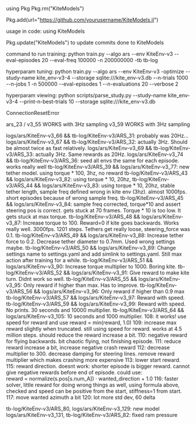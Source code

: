 using Pkg
Pkg.rm("KiteModels")

Pkg.add(url="https://github.com/yourusername/KiteModels.jl")

usage in code:
using KiteModels

Pkg.update("KiteModels") to update commits done to KiteModels


command to run training:
python train.py --algo ars --env KiteEnv-v3 --eval-episodes 20 --eval-freq 100000 -n 200000000 -tb tb-log


hyperparam tuning:
python train.py --algo ars --env KiteEnv-v3 -optimize --study-name kite_env-v3-4 --storage sqlite:///kite_env-v3.db --n-trials 1000 --n-jobs 1 -n 500000 --eval-episodes 1 --n-evaluations 20 --verbose 2

hyperparam viewing:
python scripts/parse_study.py --study-name kite_env-v3-4 --print-n-best-trials 10 --storage sqlite:///kite_env-v3.db


ConnectionResetError


ars_23 / v3_55 WORKS with 3Hz sampling
v3_59 WORKS with 3Hz sampling

logs/ars/KiteEnv-v3_66 && tb-log/KiteEnv-v3/ARS_31: probably was 20Hz...
logs/ars/KiteEnv-v3_67 && tb-log/KiteEnv-v3/ARS_32: actually 3Hz. Should be almost twice as fast relatively.
logs/ars/KiteEnv-v3_69 && tb-log/KiteEnv-v3/ARS_33: actually 3Hz. Same rewards as 20Hz.
logs/ars/KiteEnv-v3_74 && tb-log/KiteEnv-v3/ARS_36: seed all envs the same for each episode. works really well
tb-log/KiteEnv-v3/ARS_39 && logs/ars/KiteEnv-v3_77: new tether model. using torque * 100, 3hz, no reward
tb-log/KiteEnv-v3/ARS_43 && logs/ars/KiteEnv-v3_82: using torque * 10, 20hz, 
tb-log/KiteEnv-v3/ARS_44 && logs/ars/KiteEnv-v3_83: using torque * 10, 20hz, stable tether length, sample freq defined wrong in kite env (3hz). almost 1000fps. short episodes because of wrong sample freq.
tb-log/KiteEnv-v3/ARS_45 && logs/ars/KiteEnv-v3_84: sample freq corrected, torque*10 and assert steering pos is correct. gets stuck at 70 frames. Torque * 10 is too low. It gets stuck at max torque.
tb-log/KiteEnv-v3/ARS_48 && logs/ars/KiteEnv-v3_87: Increase torque to 100. Reward=0 if kite goes backwards. Works really well. 3000fps. 1201 steps. Tethers get really loose, steering_force was 0.1.
tb-log/KiteEnv-v3/ARS_49 && logs/ars/KiteEnv-v3_88: Increase tether force to 0.2. Decrease tether diameter to 0.7mm. Used wrong settings maybe.
tb-log/KiteEnv-v3/ARS_50 && logs/ars/KiteEnv-v3_89: Change settings name to settings.yaml and add simlink to settings.yaml. Still max action after training for a while.
tb-log/KiteEnv-v3/ARS_51 && logs/ars/KiteEnv-v3_90: Increase torque multiplier to 1000. Boring kite.
tb-log/KiteEnv-v3/ARS_52 && logs/ars/KiteEnv-v3_91: Give reward to make kite turn. Didnt work so well.
tb-log/KiteEnv-v3/ARS_55 && logs/ars/KiteEnv-v3_95: Only reward if higher than max. Has to improve. 
tb-log/KiteEnv-v3/ARS_56 && logs/ars/KiteEnv-v3_96: Only reward if higher than 0.9 max
tb-log/KiteEnv-v3/ARS_57 && logs/ars/KiteEnv-v3_97: Reward with speed.
tb-log/KiteEnv-v3/ARS_59 && logs/ars/KiteEnv-v3_99: Reward with speed. No prints.
30 seconds and 10000 multiplier.
tb-log/KiteEnv-v3/ARS_64 && logs/ars/KiteEnv-v3_105: 10 seconds and 1000 multiplier.
108: it works! use speed for reward and use reward = min(reward, 1.0)
109: increase max reward slightly when truncated. still using speed for reward. works at 4.5 million steps. should reduce the reward increase a bit.
110: negative reward for flying backwards. bit chaotic flying, not finishing episode.
111: reduce reward increase a bit, increase negative crash reward
112: decrease multiplier to 300. decrease damping for steering lines. remove reward multiplier which makes crashing more expensive
113: lower start reward.
115: reward direction. doesnt work: shorter episode is bigger reward. cannot give negative rewards before end of episode. could use:     
    reward = normalize(s.pos[s.num_A]) ⋅ wanted_direction + 1.0
116: faster solver, little reward for doing wrong things as well, using formula above, checked and speed can be positive from the start, stiffness=1 from start.
117: move wanted azimuth a bit
120: lot more std dev, 60 delta

tb-log/KiteEnv-v3/ARS_80, logs/ars/KiteEnv-v3_129: new model
logs/ars/KiteEnv-v3_131, tb-log/KiteEnv-v3/ARS_82: fixed ram pressure